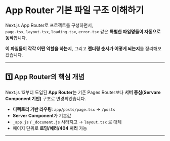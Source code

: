 # App Router 기본 파일 구조 이해하기
Next.js App Router로 프로젝트를 구성하면서,  
`page.tsx`, `layout.tsx`, `loading.tsx`, `error.tsx` 같은 **특별한 파일명들이 자동으로 동작**합니다.

**이 파일들이 각각 어떤 역할을 하는지,** 그리고 **렌더링 순서가 어떻게 되는지**를 정리해보겠습니다.

---

## 1️⃣ App Router의 핵심 개념
Next.js 13부터 도입된 **App Router**는 기존 Pages Router보다 **서버 중심(Servare Component 기반)** 구조로 변경되었습니다.

- **디렉토리 기반 라우팅**: `app/posts/page.tsx` → `/posts`
- **Server Component**가 기본값
- `_app.js` / `_document.js` 사라지고 → `layout.tsx` 로 대체
- 페이지 단위로 **로딩/에러/404 처리** 가능

---
